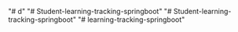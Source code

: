 "# d" 
"# Student-learning-tracking-springboot" 
"# Student-learning-tracking-springboot" 
"# learning-tracking-springboot" 
